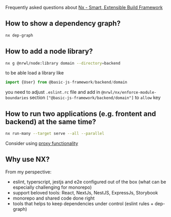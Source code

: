 Frequently asked questions about [Nx - Smart, Extensible Build Framework](https://nx.dev/)

## How to show a dependency graph?

```bash
nx dep-graph
```

## How to add a node library?

```bash
nx g @nrwl/node:library domain --directory=backend
```

to be able load a library like

```ts
import {User} from @basic-js-framework/backend/domain
```

you need to adjust `.eslint.rc` file and add in `@nrwl/nx/enforce-module-boundaries` section `["@basic-js-framework/backend/domain"]` to `allow` key 

## How to run two applications (e.g. frontent and backend) at the same time?

```bash
nx run-many --target serve --all --parallel
```

Consider using [proxy functionality](https://nx.dev/l/a/tutorial/06-proxy#angular-nx-tutorial---step-6-proxy)

## Why use NX?

From my perspective:
- eslint, typerscript, jestjs and e2e configured out of the box (what can be especially  challenging for monorepo)
- support beloved tools: React, NextJs, NestJS, ExpressJs, Storybook
- monorepo and shared code done right
- tools that helps to keep dependencies under control (eslint rules + dep-graph)